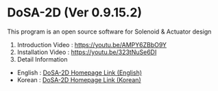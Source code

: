 # DoSA-2D (Ver 0.9.15.2)

This program is an open source software for Solenoid &amp; Actuator design

1. Introduction Video : https://youtu.be/AMPY6ZBbO9Y <br>
2. Installation Video : https://youtu.be/323tNuSe6DI <br>
3. Detail Information
 - English : <a href="https://solenoid.or.kr/direct_eng.php?address=https://solenoid.or.kr/openactuator/dosa_2d_eng.htm">DoSA-2D Homepage Link (English)</a><br>
 - Korean  : <a href="https://solenoid.or.kr/direct_kor.php?address=https://solenoid.or.kr/openactuator/dosa_3d_kor.htm">DoSA-2D Homepage Link (Korean)</a>
<br><br>
<img src="http://www.solenoid.or.kr/openactuator/DoSA/DoSA-2D.png" border="0" alt="">

